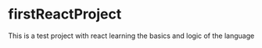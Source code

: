 # firstReactProject
This is a test project with react learning the basics and logic of the language
